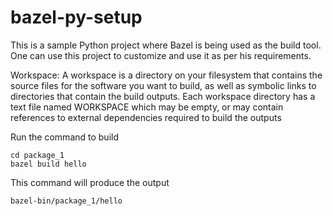 # bazel-py-setup
This is a sample Python project where Bazel is being used as the build tool. One can use this project to customize and use it as per his requirements.

Workspace: A workspace is a directory on your filesystem that contains the source files for the software you want to build, as well as symbolic links to directories that contain the build outputs. Each workspace directory has a text file named WORKSPACE which may be empty, or may contain references to external dependencies required to build the outputs

Run the command to build
```
cd package_1
bazel build hello
```

This command will produce the output
```
bazel-bin/package_1/hello
```
